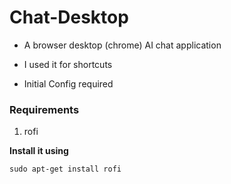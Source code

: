 # Chat-Desktop

- A browser desktop (chrome) AI chat application
- I used it for shortcuts

- Initial Config required 

### Requirements

1. rofi

__Install it using__

`sudo apt-get install rofi`

